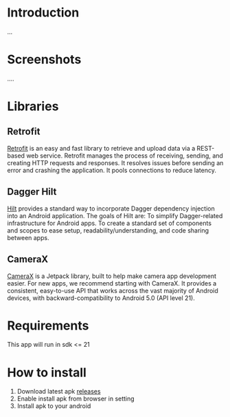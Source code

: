 # Introduction
...
# Screenshots
....
# Libraries
## Retrofit
<a href ="https://square.github.io/retrofit/">Retrofit</a> is an easy and fast library to retrieve and upload data via a REST-based web service. Retrofit manages the process of receiving, sending, and creating HTTP requests and responses. It resolves issues before sending an error and crashing the application. It pools connections to reduce latency.
## Dagger Hilt
<a href = "https://dagger.dev/hilt/">Hilt</a> provides a standard way to incorporate Dagger dependency injection into an Android application. The goals of Hilt are: To simplify Dagger-related infrastructure for Android apps. To create a standard set of components and scopes to ease setup, readability/understanding, and code sharing between apps.
## CameraX
<a href ="https://developer.android.com/jetpack/androidx/releases/camera?hl=id">CameraX</a> is a Jetpack library, built to help make camera app development easier. For new apps, we recommend starting with CameraX. It provides a consistent, easy-to-use API that works across the vast majority of Android devices, with backward-compatibility to Android 5.0 (API level 21).
# Requirements
This app will run in sdk <= 21
# How to install
1. Download latest apk <a href="https://github.com/nurevina/Leaf-Doctor/releases">releases</a>
2. Enable install apk from browser in setting
3. Install apk to your android
